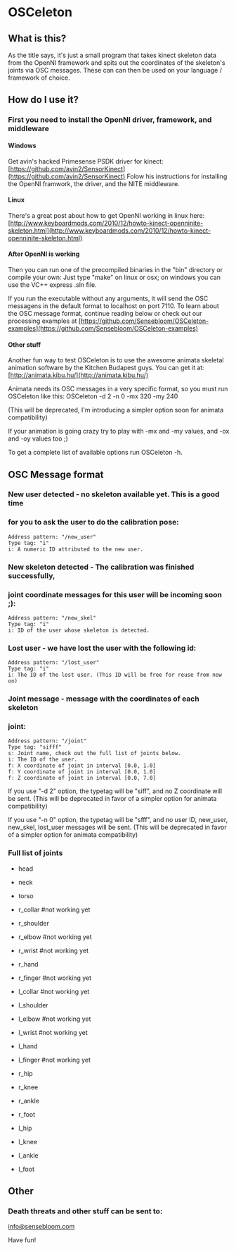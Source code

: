 OSCeleton
=========

What is this?
-------------

As the title says, it's just a small program that takes kinect
skeleton data from the OpenNI framework and spits out the coordinates
of the skeleton's joints via OSC messages. These can can then be used
on your language / framework of choice.


How do I use it?
----------------

### First you need to install the OpenNI driver, framework, and middleware
#### Windows
Get avin's hacked Primesense PSDK driver for kinect:
[https://github.com/avin2/SensorKinect](https://github.com/avin2/SensorKinect)
Folow his instructions for installing the OpenNI framwork, the driver,
and the NITE middleware.

#### Linux
There's a great post about how to get OpenNI working in linux  here:
[http://www.keyboardmods.com/2010/12/howto-kinect-openninite-skeleton.html](http://www.keyboardmods.com/2010/12/howto-kinect-openninite-skeleton.html)

#### After OpenNI is working
Then you can run one of the precompiled binaries in the "bin"
directory or compile your own: Just type "make" on linux or osx; on
windows you can use the VC++ express .sln file.

If you run the executable without any arguments, it will send the OSC
messagens in the default format to localhost on port 7110.
To learn about the OSC message format, continue reading below or check
out our processing examples at
[https://github.com/Sensebloom/OSCeleton-examples](https://github.com/Sensebloom/OSCeleton-examples)

#### Other stuff
Another fun way to test OSCeleton is to use the awesome animata
skeletal animation software by the Kitchen Budapest guys. You can get
it at:
[http://animata.kibu.hu/](http://animata.kibu.hu/)

Animata needs its OSC messages in a very specific format, so you must
run OSCeleton like this:
    OSCeleton -d 2 -n 0 -mx 320 -my 240

(This will be deprecated, I'm introducing a simpler option soon for
animata compatibility)

If your animation is going crazy try to play with -mx and -my values,
and -ox and -oy values too ;)

To get a complete list of available options run OSCeleton -h.


OSC Message format
------------------

### New user detected - no skeleton available yet. This is a good time
### for you to ask the user to do the calibration pose:

    Address pattern: "/new_user"
    Type tag: "i"
    i: A numeric ID attributed to the new user.


### New skeleton detected - The calibration was finished successfully,
### joint coordinate messages for this user will be incoming soon ;):

    Address pattern: "/new_skel"
    Type tag: "i"
    i: ID of the user whose skeleton is detected.


### Lost user - we have lost the user with the following id:

    Address pattern: "/lost_user"
    Type tag: "i"
    i: The ID of the lost user. (This ID will be free for reuse from now on)


### Joint message - message with the coordinates of each skeleton
### joint:

    Address pattern: "/joint"
    Type tag: "sifff"
    s: Joint name, check out the full list of joints below.
    i: The ID of the user.
    f: X coordinate of joint in interval [0.0, 1.0]
    f: Y coordinate of joint in interval [0.0, 1.0]
    f: Z coordinate of joint in interval [0.0, 7.0]

If you use "-d 2" option, the typetag will be "siff", and no Z
coordinate will be sent. (This will be deprecated in favor of a
simpler option for animata compatibility)

If you use "-n 0" option, the typetag will be "sfff", and no user ID,
new_user, new_skel, lost_user messages will be sent. (This will be
deprecated in favor of a simpler option for animata compatibility)


### Full list of joints

* head
* neck
* torso

* r_collar #not working yet
* r_shoulder
* r_elbow #not working yet
* r_wrist #not working yet
* r_hand
* r_finger #not working yet

* l_collar #not working yet
* l_shoulder
* l_elbow #not working yet
* l_wrist #not working yet
* l_hand
* l_finger #not working yet

* r_hip
* r_knee
* r_ankle
* r_foot

* l_hip
* l_knee
* l_ankle
* l_foot


Other
-----

### Death threats and other stuff can be sent to:
<info@sensebloom.com>

Have fun!
